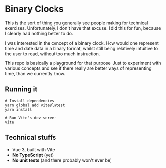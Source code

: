# Binary Clocks

This is the sort of thing you generally see people making for technical exercises.
Unfortunately, I don't have that excuse. I did this for fun, because I clearly had nothing
better to do.

I was interested in the concept of a binary clock. How would one represent time and
date data in a binary format, whilst still being relatively intuitive to the user to read,
without too much instruction.

This repo is basically a playground for that purpose. Just to experiment with various
concepts and see if there really are better ways of representing time, than we currently know.

## Running it
```
# Install dependencies
yarn global add vite@latest
yarn install

# Run Vite's dev server
vite
```

## Technical stuffs
- Vue 3, built with Vite
- **No TypeScript** (yet)
- **No unit tests** (and there probably won't ever be)